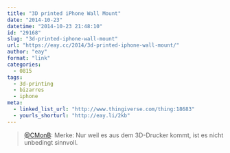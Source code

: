 ```yaml
---
title: "3D printed iPhone Wall Mount"
date: "2014-10-23"
datetime: "2014-10-23 21:48:10"
id: "29168"
slug: "3d-printed-iphone-wall-mount"
url: "https://eay.cc/2014/3d-printed-iphone-wall-mount/"
author: "eay"
format: "link"
categories:
  - 0815
tags:
  - 3d-printing
  - bizarres
  - iphone
meta:
  - linked_list_url: "http://www.thingiverse.com/thing:18683"
  - yourls_shorturl: "http://eay.li/2kb"
---
```


> [@CMonB](https://twitter.com/CmonB/status/525200928908251136): Merke: Nur weil es aus dem 3D-Drucker kommt, ist es nicht unbedingt sinnvoll.
